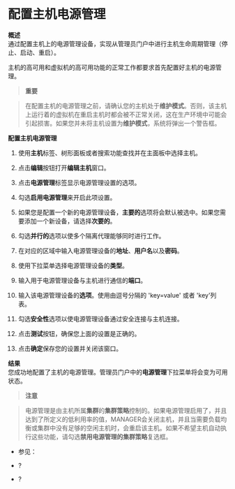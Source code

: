 # 配置主机电源管理

**概述**<br/>
  通过配置主机上的电源管理设备，实现从管理员门户中进行主机生命周期管理（停止、启动、重启）。

  主机的高可用和虚拟机的高可用功能的正常工作都要求首先配置好主机的电源管理。

>**重要**

> 在配置主机的电源管理之前，请确认您的主机处于**维护模式**。否则，该主机上运行着的虚拟机在重启主机时都会被不正常关闭，这在生产环境中可能会引起损害。如果您并未将主机设置为**维护模式**，系统将弹出一个警告框。

**配置主机电源管理**

1. 使用**主机**标签、树形面板或者搜索功能查找并在主面板中选择主机。

1. 点击**编辑**按钮打开**编辑主机**窗口。

1. 点击**电源管理**标签显示电源管理设置的选项。

1. 勾选**启用电源管理**来开启此项设置。

1. 如果您是配置一个新的电源管理设备，**主要的**选项将会默认被选中。如果您需要添加一个新设备，请选择**次要的**。

1. 勾选**并行的**选项以使多个隔离代理能够同时进行工作。

1. 在对应的区域中输入电源管理设备的**地址**、**用户名**以及**密码**。

1. 使用下拉菜单选择电源管理设备的**类型**。

1. 输入用于电源管理设备与主机进行通信的**端口**。

1. 输入该电源管理设备的**选项**。使用由逗号分隔的 'key=value' 或者 'key'列表。

1. 勾选**安全性**选项以使电源管理设备通过安全连接与主机连接。

1. 点击**测试**按钮，确保您上面的设置是正确的。

1. 点击**确定**保存您的设置并关闭该窗口。


**结果**<br/>
  您成功地配置了主机的电源管理。管理员门户中的**电源管理**下拉菜单将会变为可用状态。

> **注意**

> 电源管理是由主机所属**集群**的**集群策略**控制的。如果电源管理启用了，并且达到了所定义的低利用率的值，MANAGER会关闭主机，并且当需要负载均衡或集群中没有足够的空闲主机时，会重启该主机。如果不希望主机自动执行这些功能，请勾选**禁用电源管理的集群策略**复选框。

* 参见：

-   ?

-   ?
